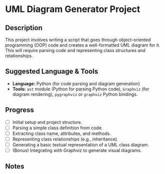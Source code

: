 # UML Diagram Generator Project

## Description

This project involves writing a script that goes through object-oriented programming (OOP) code and creates a well-formatted UML diagram for it. This will require parsing code and representing class structures and relationships.

## Suggested Language & Tools

*   **Language:** Python (for code parsing and diagram generation)
*   **Tools:** `ast` module (Python for parsing Python code), `Graphviz` (for diagram rendering), `pygraphviz` or `graphviz` Python bindings.

## Progress

*   [ ] Initial setup and project structure.
*   [ ] Parsing a simple class definition from code.
*   [ ] Extracting class name, attributes, and methods.
*   [ ] Representing class relationships (e.g., inheritance).
*   [ ] Generating a basic textual representation of a UML class diagram.
*   [ ] (Bonus) Integrating with Graphviz to generate visual diagrams.

## Notes

